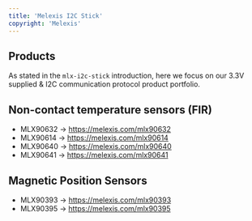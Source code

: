 ```yaml
---
title: 'Melexis I2C Stick'
copyright: 'Melexis'
---
```


## Products

As stated in the `mlx-i2c-stick` introduction, here we focus on our 3.3V supplied & I2C communication protocol product portfolio.

## Non-contact temperature sensors (FIR)

- MLX90632 -> https://melexis.com/mlx90632
- MLX90614 -> https://melexis.com/mlx90614
- MLX90640 -> https://melexis.com/mlx90640
- MLX90641 -> https://melexis.com/mlx90641

## Magnetic Position Sensors

- MLX90393 -> https://melexis.com/mlx90393
- MLX90395 -> https://melexis.com/mlx90395

